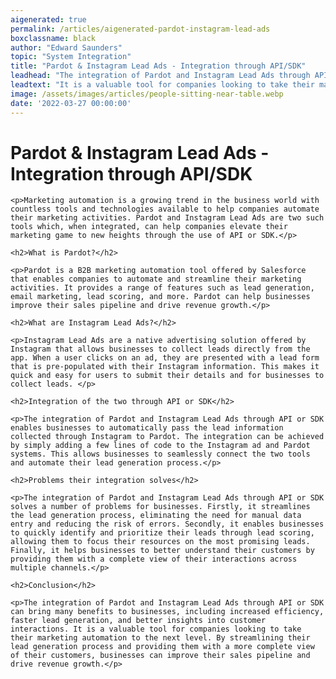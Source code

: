 ```yaml
---
aigenerated: true
permalink: /articles/aigenerated-pardot-instagram-lead-ads
boxclassname: black
author: "Edward Saunders"
topic: "System Integration"
title: "Pardot & Instagram Lead Ads - Integration through API/SDK"
leadhead: "The integration of Pardot and Instagram Lead Ads through API or SDK can bring many benefits to businesses, including increased efficiency, faster lead generation, and better insights into customer interactions"
leadtext: "It is a valuable tool for companies looking to take their marketing automation to the next level. By streamlining their lead generation process and providing them with a more complete view of their customers, businesses can improve their sales pipeline and drive revenue growth."
image: /assets/images/articles/people-sitting-near-table.webp
date: '2022-03-27 00:00:00'
---
```

<div class="arttext">	<h1>Pardot & Instagram Lead Ads - Integration through API/SDK</h1>

	<p>Marketing automation is a growing trend in the business world with countless tools and technologies available to help companies automate their marketing activities. Pardot and Instagram Lead Ads are two such tools which, when integrated, can help companies elevate their marketing game to new heights through the use of API or SDK.</p>

	<h2>What is Pardot?</h2>

	<p>Pardot is a B2B marketing automation tool offered by Salesforce that enables companies to automate and streamline their marketing activities. It provides a range of features such as lead generation, email marketing, lead scoring, and more. Pardot can help businesses improve their sales pipeline and drive revenue growth.</p>

	<h2>What are Instagram Lead Ads?</h2>

	<p>Instagram Lead Ads are a native advertising solution offered by Instagram that allows businesses to collect leads directly from the app. When a user clicks on an ad, they are presented with a lead form that is pre-populated with their Instagram information. This makes it quick and easy for users to submit their details and for businesses to collect leads. </p>

	<h2>Integration of the two through API or SDK</h2>

	<p>The integration of Pardot and Instagram Lead Ads through API or SDK enables businesses to automatically pass the lead information collected through Instagram to Pardot. The integration can be achieved by simply adding a few lines of code to the Instagram ad and Pardot systems. This allows businesses to seamlessly connect the two tools and automate their lead generation process.</p>

	<h2>Problems their integration solves</h2>

	<p>The integration of Pardot and Instagram Lead Ads through API or SDK solves a number of problems for businesses. Firstly, it streamlines the lead generation process, eliminating the need for manual data entry and reducing the risk of errors. Secondly, it enables businesses to quickly identify and prioritize their leads through lead scoring, allowing them to focus their resources on the most promising leads. Finally, it helps businesses to better understand their customers by providing them with a complete view of their interactions across multiple channels.</p>

	<h2>Conclusion</h2>

	<p>The integration of Pardot and Instagram Lead Ads through API or SDK can bring many benefits to businesses, including increased efficiency, faster lead generation, and better insights into customer interactions. It is a valuable tool for companies looking to take their marketing automation to the next level. By streamlining their lead generation process and providing them with a more complete view of their customers, businesses can improve their sales pipeline and drive revenue growth.</p>


</div>